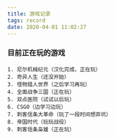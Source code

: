 ```yaml
---
title: 游戏记录
tags: record
date: 2020-04-01 11:02:27
---
```


  ### 目前正在玩的游戏
	1. 尼尔机械纪元（汉化完成，正在玩）
	2. 奇异人生（还没开始）
	3. 怪物猎人世界（之后学习再玩）
	4. 全面战争三国（正在玩）
	5. 双点医院（试试以后玩）
	6. CSGO（边学习边玩）
	7. 刺客信条大革命（玩了一段时间想弃坑）
	8. 帝国时代（玩玩战役）
	9. 刺客信条枭雄（正在玩）

